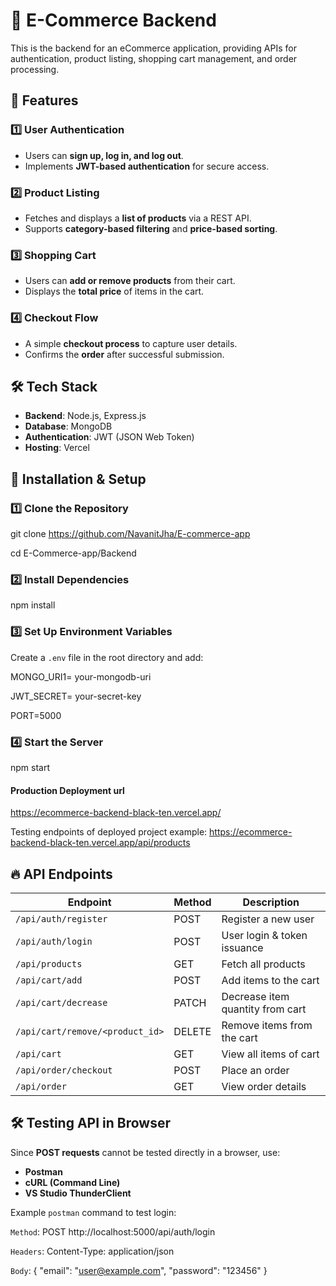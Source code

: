 # 🛒 E-Commerce Backend  

This is the backend for an eCommerce application, providing APIs for authentication, product listing, shopping cart management, and order processing.  

## 🚀 Features  

### 1️⃣ User Authentication  
- Users can **sign up, log in, and log out**.  
- Implements **JWT-based authentication** for secure access.  

### 2️⃣ Product Listing  
- Fetches and displays a **list of products** via a REST API.  
- Supports **category-based filtering** and **price-based sorting**.  

### 3️⃣ Shopping Cart  
- Users can **add or remove products** from their cart.  
- Displays the **total price** of items in the cart.  

### 4️⃣ Checkout Flow  
- A simple **checkout process** to capture user details.  
- Confirms the **order** after successful submission.  

## 🛠️ Tech Stack  
- **Backend**: Node.js, Express.js  
- **Database**: MongoDB  
- **Authentication**: JWT (JSON Web Token)  
- **Hosting**: Vercel  

## 🔧 Installation & Setup  

### 1️⃣ Clone the Repository  
git clone https://github.com/NavanitJha/E-commerce-app

cd E-Commerce-app/Backend

### 2️⃣ Install Dependencies  
npm install


### 3️⃣ Set Up Environment Variables  
Create a `.env` file in the root directory and add:  

MONGO_URI1= your-mongodb-uri

JWT_SECRET= your-secret-key

PORT=5000

### 4️⃣ Start the Server  
npm start

#### Production Deployment url
https://ecommerce-backend-black-ten.vercel.app/

Testing endpoints of deployed project example:
https://ecommerce-backend-black-ten.vercel.app/api/products

## 🔥 API Endpoints  

| Endpoint                        | Method | Description                           |
|---------------------------------|--------|---------------------------------------|
| `/api/auth/register`            | POST   | Register a new user                   |
| `/api/auth/login`               | POST   | User login & token issuance           |
| `/api/products`                 | GET    | Fetch all products                    |
| `/api/cart/add`                 | POST   | Add items to the cart                 | 
| `/api/cart/decrease           ` | PATCH  | Decrease item quantity from cart      |
| `/api/cart/remove/<product_id>` | DELETE | Remove items from the cart            |
| `/api/cart`                     | GET    | View all items of cart                |
| `/api/order/checkout`           | POST   | Place an order                        |
| `/api/order`                    | GET    | View order details                    |

## 🛠️ Testing API in Browser  
Since **POST requests** cannot be tested directly in a browser, use:  
- **Postman**  
- **cURL (Command Line)**  
- **VS Studio ThunderClient**  

Example `postman` command to test login:  

`Method`: POST    http://localhost:5000/api/auth/login

`Headers`: Content-Type: application/json

`Body`:
{
    "email": "user@example.com",
    "password": "123456"
}


